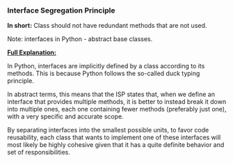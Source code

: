 ### Interface Segregation Principle 
**In short:** Class should not have redundant methods that are not used.

Note: interfaces in Python - abstract base classes.

**[Full Explanation:](https://learning.oreilly.com/library/view/clean-code-in/9781788835831/30a232ad-7d65-4804-a1e9-52c5297e1de5.xhtml)**

In Python, interfaces are implicitly defined by a class according to its methods. This is because Python follows the so-called duck typing principle.

In abstract terms, this means that the ISP states that, when we define an interface that provides multiple methods, it is better to instead break it down into multiple ones, each one containing fewer methods (preferably just one), with a very specific and accurate scope. 

By separating interfaces into the smallest possible units, to favor code reusability, each class that wants to implement one of these interfaces will most likely be highly cohesive given that it has a quite definite behavior and set of responsibilities.
